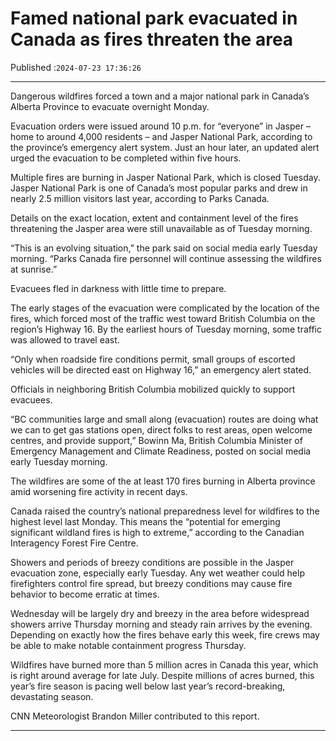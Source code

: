 # Famed national park evacuated in Canada as fires threaten the area

Published :`2024-07-23 17:36:26`

---

Dangerous wildfires forced a town and a major national park in Canada’s Alberta Province to evacuate overnight Monday.

Evacuation orders were issued around 10 p.m. for “everyone” in Jasper – home to around 4,000 residents – and Jasper National Park, according to the province’s emergency alert system. Just an hour later, an updated alert urged the evacuation to be completed within five hours.

Multiple fires are burning in Jasper National Park, which is closed Tuesday. Jasper National Park is one of Canada’s most popular parks and drew in nearly 2.5 million visitors last year, according to Parks Canada.

Details on the exact location, extent and containment level of the fires threatening the Jasper area were still unavailable as of Tuesday morning.

“This is an evolving situation,” the park said on social media early Tuesday morning. “Parks Canada fire personnel will continue assessing the wildfires at sunrise.”

Evacuees fled in darkness with little time to prepare.

The early stages of the evacuation were complicated by the location of the fires, which forced most of the traffic west toward British Columbia on the region’s Highway 16. By the earliest hours of Tuesday morning, some traffic was allowed to travel east.

“Only when roadside fire conditions permit, small groups of escorted vehicles will be directed east on Highway 16,” an emergency alert stated.

Officials in neighboring British Columbia mobilized quickly to support evacuees.

“BC communities large and small along (evacuation) routes are doing what we can to get gas stations open, direct folks to rest areas, open welcome centres, and provide support,” Bowinn Ma, British Columbia Minister of Emergency Management and Climate Readiness, posted on social media early Tuesday morning.

The wildfires are some of the at least 170 fires burning in Alberta province amid worsening fire activity in recent days.

Canada raised the country’s national preparedness level for wildfires to the highest level last Monday. This means the “potential for emerging significant wildland fires is high to extreme,” according to the Canadian Interagency Forest Fire Centre.

Showers and periods of breezy conditions are possible in the Jasper evacuation zone, especially early Tuesday. Any wet weather could help firefighters control fire spread, but breezy conditions may cause fire behavior to become erratic at times.

Wednesday will be largely dry and breezy in the area before widespread showers arrive Thursday morning and steady rain arrives by the evening. Depending on exactly how the fires behave early this week, fire crews may be able to make notable containment progress Thursday.

Wildfires have burned more than 5 million acres in Canada this year, which is right around average for late July. Despite millions of acres burned, this year’s fire season is pacing well below last year’s record-breaking, devastating season.

CNN Meteorologist Brandon Miller contributed to this report.

---

